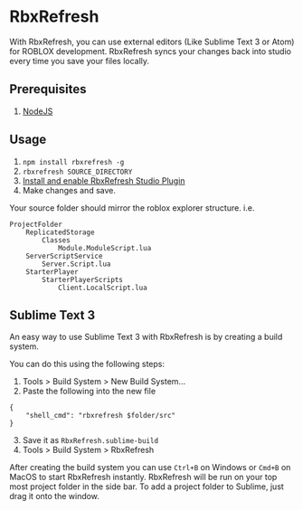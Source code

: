 # RbxRefresh
With RbxRefresh, you can use external editors (Like Sublime Text 3 or Atom) for ROBLOX development.
RbxRefresh syncs your changes back into studio every time you save your files locally.

## Prerequisites
1. [NodeJS](https://nodejs.org/)

## Usage
1. `npm install rbxrefresh -g`
2. `rbxrefresh SOURCE_DIRECTORY`
3. [Install and enable RbxRefresh Studio Plugin](https://www.roblox.com/library/852039069/RbxRefresh)
4. Make changes and save.

Your source folder should mirror the roblox explorer structure. i.e.
```
ProjectFolder
	ReplicatedStorage
		Classes
			Module.ModuleScript.lua
	ServerScriptService
		Server.Script.lua
	StarterPlayer
		StarterPlayerScripts
			Client.LocalScript.lua
```

## Sublime Text 3
An easy way to use Sublime Text 3 with RbxRefresh is by creating a build system.

You can do this using the following steps:
1. Tools > Build System > New Build System...
2. Paste the following into the new file
```
{
	"shell_cmd": "rbxrefresh $folder/src"
}
```
3. Save it as `RbxRefresh.sublime-build`
4. Tools > Build System > RbxRefresh

After creating the build system you can use `Ctrl+B` on Windows or `Cmd+B` on MacOS to start RbxRefresh instantly.
RbxRefresh will be run on your top most project folder in the side bar.
To add a project folder to Sublime, just drag it onto the window.
